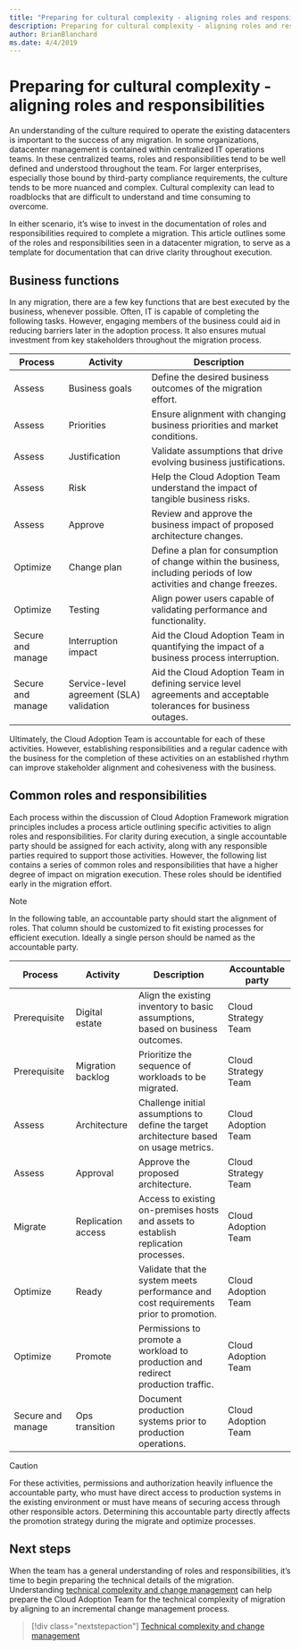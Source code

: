 ```yaml
---
title: "Preparing for cultural complexity - aligning roles and responsibilities"
description: Preparing for cultural complexity - aligning roles and responsibilities
author: BrianBlanchard
ms.date: 4/4/2019
---
```


# Preparing for cultural complexity - aligning roles and responsibilities

An understanding of the culture required to operate the existing datacenters is important to the success of any migration. In some organizations, datacenter management is contained within centralized IT operations teams. In these centralized teams, roles and responsibilities tend to be well defined and understood throughout the team. For larger enterprises, especially those bound by third-party compliance requirements, the culture tends to be more nuanced and complex. Cultural complexity can lead to roadblocks that are difficult to understand and time consuming to overcome.

In either scenario, it’s wise to invest in the documentation of roles and responsibilities required to complete a migration. This article outlines some of the roles and responsibilities seen in a datacenter migration, to serve as a template for documentation that can drive clarity throughout execution.

## Business functions

In any migration, there are a few key functions that are best executed by the business, whenever possible. Often, IT is capable of completing the following tasks. However, engaging members of the business could aid in reducing barriers later in the adoption process. It also ensures mutual investment from key stakeholders throughout the migration process.

|Process  |Activity  |Description  |
|---------|---------|---------|
| Assess | Business goals | Define the desired business outcomes of the migration effort. |
| Assess | Priorities | Ensure alignment with changing business priorities and market conditions. |
| Assess | Justification | Validate assumptions that drive evolving business justifications. |
| Assess | Risk | Help the Cloud Adoption Team understand the impact of tangible business risks. |
| Assess | Approve | Review and approve the business impact of proposed architecture changes. |
| Optimize | Change plan | Define a plan for consumption of change within the business, including periods of low activities and change freezes. |
| Optimize | Testing | Align power users capable of validating performance and functionality. |
| Secure and manage | Interruption impact | Aid the Cloud Adoption Team in quantifying the impact of a business process interruption. |
| Secure and manage | Service-level agreement (SLA) validation | Aid the Cloud Adoption Team in defining service level agreements and acceptable tolerances for business outages. |

Ultimately, the Cloud Adoption Team is accountable for each of these activities. However, establishing responsibilities and a regular cadence with the business for the completion of these activities on an established rhythm can improve stakeholder alignment and cohesiveness with the business.

## Common roles and responsibilities

Each process within the discussion of Cloud Adoption Framework migration principles includes a process article outlining specific activities to align roles and responsibilities. For clarity during execution, a single accountable party should be assigned for each activity, along with any responsible parties required to support those activities. However, the following list contains a series of common roles and responsibilities that have a higher degree of impact on migration execution. These roles should be identified early in the migration effort.

> [!NOTE]
> In the following table, an accountable party should start the alignment of roles. That column should be customized to fit existing processes for efficient execution. Ideally a single person should be named as the accountable party.

|Process  |Activity  |Description  |Accountable party  |
|---------|---------|---------|---------|
| Prerequisite | Digital estate | Align the existing inventory to basic assumptions, based on business outcomes. | Cloud Strategy Team |
| Prerequisite | Migration backlog | Prioritize the sequence of workloads to be migrated. | Cloud Strategy Team |
| Assess | Architecture | Challenge initial assumptions to define the target architecture based on usage metrics. | Cloud Adoption Team |
| Assess | Approval | Approve the proposed architecture. | Cloud Strategy Team |
| Migrate | Replication access | Access to existing on-premises hosts and assets to establish replication processes. | Cloud Adoption Team |
| Optimize | Ready | Validate that the system meets performance and cost requirements prior to promotion. | Cloud Adoption Team |
| Optimize | Promote | Permissions to promote a workload to production and redirect production traffic. | Cloud Adoption Team |
| Secure and manage | Ops transition | Document production systems prior to production operations. | Cloud Adoption Team |

> [!CAUTION]
> For these activities, permissions and authorization heavily influence the accountable party, who must have direct access to production systems in the existing environment or must have means of securing access through other responsible actors. Determining this accountable party directly affects the promotion strategy during the migrate and optimize processes.

## Next steps

When the team has a general understanding of roles and responsibilities, it’s time to begin preparing the technical details of the migration. Understanding [technical complexity and change management](./technical-complexity.md) can help prepare the Cloud Adoption Team for the technical complexity of migration by aligning to an incremental change management process.

> [!div class="nextstepaction"]
> [Technical complexity and change management](./technical-complexity.md)